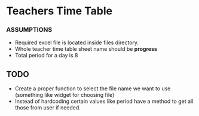 # Teachers Time Table

### ASSUMPTIONS

- Required excel file is located inside files directory.
- Whole teacher time table sheet name should be **progress**
- Total period for a day is 8

## TODO

- Create a proper function to select the file name we want to use (something like widget for choosing file)
- Instead of hardcoding certain values like period have a method to get all those from user if needed.
